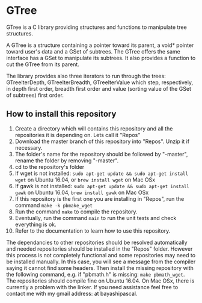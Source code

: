 # GTree
GTree is a C library providing structures and functions to manipulate tree structures.

A GTree is a structure containing a pointer toward its parent, a void* pointer toward user's data and a GSet of subtrees. The GTree offers the same interface has a GSet to manipulate its subtrees. It also provides a function to cut the GTree from its parent.

The library provides also three iterators to run through the trees: GTreeIterDepth, GTreeIterBreadth, GTreeIterValue which step, respectively, in depth first order, breadth first order and value (sorting value of the GSet of subtrees) first order.

## How to install this repository
1) Create a directory which will contains this repository and all the repositories it is depending on. Lets call it "Repos"
2) Download the master branch of this repository into "Repos". Unzip it if necessary.
3) The folder's name for the repository should be followed by "-master", rename the folder by removing "-master".
4) cd to the repository's folder
5) If wget is not installed: ```sudo apt-get update && sudo apt-get install wget``` on Ubuntu 16.04, or ```brew install wget``` on Mac OSx
6) If gawk is not installed: ```sudo apt-get update && sudo apt-get install gawk```  on Ubuntu 16.04, ```brew install gawk``` on Mac OSx
7) If this repository is the first one you are installing in "Repos", run the command ```make -k pbmake_wget```
8) Run the command ```make``` to compile the repository. 
9) Eventually, run the command ```main``` to run the unit tests and check everything is ok.
10) Refer to the documentation to learn how to use this repository.

The dependancies to other repositories should be resolved automatically and needed repositories should be installed in the "Repos" folder. However this process is not completely functional and some repositories may need to be installed manually. In this case, you will see a message from the compiler saying it cannot find some headers. Then install the missing repository with the following command, e.g. if "pbmath.h" is missing: ```make pbmath_wget```. The repositories should compile fine on Ubuntu 16.04. On Mac OSx, there is currently a problem with the linker.
If you need assistance feel free to contact me with my gmail address: at bayashipascal.
